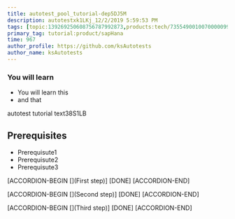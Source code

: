 ```yaml
---
title: autotest_pool_tutorial-dep5DJ5M
description: autotestxk1LKj_12/2/2019 5:59:53 PM
tags: [topic:139269250608756787992873,products:tech/73554900100700000996,tutorial:experience/advanced]
primary_tag: tutorial:product/sapHana
time: 967
author_profile: https://github.com/ksAutotests
author_name: ksAutotests
---
```

### You will learn
- You will learn this
- and that

autotest tutorial text38S1LB

## Prerequisites
- Prerequisute1
- Prerequisute2
- Prerequisute3

[ACCORDION-BEGIN [](First step)]
[DONE]
[ACCORDION-END]

[ACCORDION-BEGIN [](Second step)]
[DONE]
[ACCORDION-END]

[ACCORDION-BEGIN [](Third step)]
[DONE]
[ACCORDION-END]

